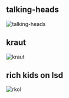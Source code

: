 
## talking-heads

![talking-heads](https://cdn.shopify.com/s/files/1/0140/7312/products/talking_heads_1024x1024.jpg?v=1334280055.png)

## kraut

![kraut](https://assets.awwwards.com/awards/images/2012/02/swissted_38.jpg)

## rich kids on lsd

![rkol](https://static1.squarespace.com/static/57768089e3df28df00184602/t/577684e8f76cada7f17fca09/1467385912598/swissted-rich-kids.jpg)
